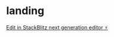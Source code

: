 # landing

[Edit in StackBlitz next generation editor ⚡️](https://stackblitz.com/~/github.com/DaniAkash/landing)
